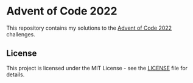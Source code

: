 # Advent of Code 2022

This repository contains my solutions to the [Advent of Code 2022](https://adventofcode.com/2022) challenges.

## License

This project is licensed under the MIT License - see the [LICENSE](LICENSE) file for details.
